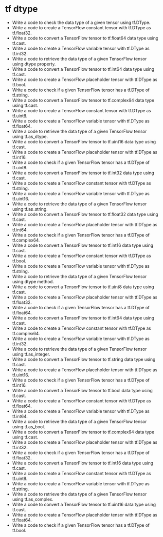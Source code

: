 # tf dtype

- Write a code to check the data type of a given tensor using tf.DType.
- Write a code to create a TensorFlow constant tensor with tf.DType as tf.float32.
- Write a code to convert a TensorFlow tensor to tf.float64 data type using tf.cast.
- Write a code to create a TensorFlow variable tensor with tf.DType as tf.int32.
- Write a code to retrieve the data type of a given TensorFlow tensor using dtype property.
- Write a code to convert a TensorFlow tensor to tf.int64 data type using tf.cast.
- Write a code to create a TensorFlow placeholder tensor with tf.DType as tf.bool.
- Write a code to check if a given TensorFlow tensor has a tf.DType of tf.string.
- Write a code to convert a TensorFlow tensor to tf.complex64 data type using tf.cast.
- Write a code to create a TensorFlow constant tensor with tf.DType as tf.uint8.
- Write a code to create a TensorFlow variable tensor with tf.DType as tf.float64.
- Write a code to retrieve the data type of a given TensorFlow tensor using tf.as_dtype.
- Write a code to convert a TensorFlow tensor to tf.uint16 data type using tf.cast.
- Write a code to create a TensorFlow placeholder tensor with tf.DType as tf.int16.
- Write a code to check if a given TensorFlow tensor has a tf.DType of tf.uint8.
- Write a code to convert a TensorFlow tensor to tf.int32 data type using tf.cast.
- Write a code to create a TensorFlow constant tensor with tf.DType as tf.string.
- Write a code to create a TensorFlow variable tensor with tf.DType as tf.uint16.
- Write a code to retrieve the data type of a given TensorFlow tensor using tf.as_string.
- Write a code to convert a TensorFlow tensor to tf.float32 data type using tf.cast.
- Write a code to create a TensorFlow placeholder tensor with tf.DType as tf.int64.
- Write a code to check if a given TensorFlow tensor has a tf.DType of tf.complex64.
- Write a code to convert a TensorFlow tensor to tf.int16 data type using tf.cast.
- Write a code to create a TensorFlow constant tensor with tf.DType as tf.bool.
- Write a code to create a TensorFlow variable tensor with tf.DType as tf.string.
- Write a code to retrieve the data type of a given TensorFlow tensor using dtype method.
- Write a code to convert a TensorFlow tensor to tf.uint8 data type using tf.cast.
- Write a code to create a TensorFlow placeholder tensor with tf.DType as tf.float32.
- Write a code to check if a given TensorFlow tensor has a tf.DType of tf.float64.
- Write a code to convert a TensorFlow tensor to tf.int64 data type using tf.cast.
- Write a code to create a TensorFlow constant tensor with tf.DType as tf.complex64.
- Write a code to create a TensorFlow variable tensor with tf.DType as tf.int32.
- Write a code to retrieve the data type of a given TensorFlow tensor using tf.as_integer.
- Write a code to convert a TensorFlow tensor to tf.string data type using tf.cast.
- Write a code to create a TensorFlow placeholder tensor with tf.DType as tf.uint16.
- Write a code to check if a given TensorFlow tensor has a tf.DType of tf.int16.
- Write a code to convert a TensorFlow tensor to tf.bool data type using tf.cast.
- Write a code to create a TensorFlow constant tensor with tf.DType as tf.float64.
- Write a code to create a TensorFlow variable tensor with tf.DType as tf.int64.
- Write a code to retrieve the data type of a given TensorFlow tensor using tf.as_bool.
- Write a code to convert a TensorFlow tensor to tf.complex64 data type using tf.cast.
- Write a code to create a TensorFlow placeholder tensor with tf.DType as tf.int32.
- Write a code to check if a given TensorFlow tensor has a tf.DType of tf.float32.
- Write a code to convert a TensorFlow tensor to tf.int16 data type using tf.cast.
- Write a code to create a TensorFlow constant tensor with tf.DType as tf.uint8.
- Write a code to create a TensorFlow variable tensor with tf.DType as tf.string.
- Write a code to retrieve the data type of a given TensorFlow tensor using tf.as_complex.
- Write a code to convert a TensorFlow tensor to tf.uint16 data type using tf.cast.
- Write a code to create a TensorFlow placeholder tensor with tf.DType as tf.float64.
- Write a code to check if a given TensorFlow tensor has a tf.DType of tf.bool.